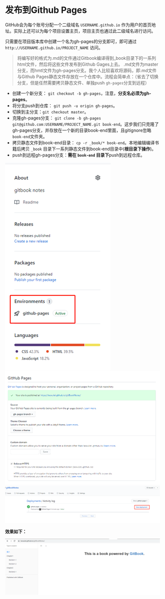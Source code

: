 <!--
 * @Author: xulei
 * @Date: 2020-07-26 15:47:23
 * @LastEditors: xulei
 * @LastEditTime: 2020-07-26 17:43:32
 * @FilePath: \gitBook\manageRelease\publishToGithubPages.md
--> 
# 发布到Github Pages


GitHub会为每个账号分配一个二级域名 `USERNAME.github.io` 作为用户的首页地址。实际上还可以为每个项目设置主页，项目主页也通过此二级域名进行访问。

只需要在项目版本库中创建一个名为gh-pages的分支即可，即可通过 `http://USERNAME.github.io/PROJECT_NAME` 访问。

> 将编写好的格式为.md的文件通过Gitbook编译得到_book目录下的一系列html文件，然后将这些文件发布到Github Gages上去。
> .md文件为master分支，而hmtl文件为gh-pages分支。我个人比较喜欢将源码，即.md文件与Github Pages静态文件存放在一个仓库中。流程会简单点：（省去了切换分支，但是任然需要拷贝静态文件、单独push `gh-pages`分支到远程）

  * 创建一个新分支： `git checkout -b gh-pages`，注意，**分支名必须为gh-pages**。
  * 将分支push到仓库： `git push -u origin gh-pages`。
  * 切换到主分支：`git checkout master`。
  * 克隆gh-pages分支： `git clone -b gh-pages git@github.com:USERNAME/PROJECT_NAME.git book-end`。这步我们只克隆了gh-pages分支，并存放在一个新的目录book-end里面，且gitignore忽略`book-end`文件夹。
  * 拷贝静态文件到book-end目录： `cp -r _book/* book-end`。本地编辑编译书籍后拷贝 `_book` 目录下一系列静态文件到book-end目录中(**根目录下操作**)。
  * push到远程gh-pages分支：**需在 `book-end` 目录下**push到远程仓库。


![gitEnvironments](/imgs/gitEnvironments.png)
![githubPagesSettings](/imgs/githubPagesSettings.png)
![ghPagesDeployments](/imgs/ghPagesDeployments.png)

**效果如下：**

![gitPagesPreview](/imgs/gitPagesPreview.png)
